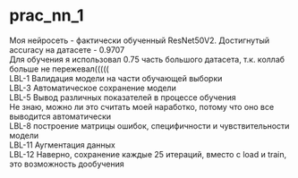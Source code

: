 # prac_nn_1

Моя нейросеть - фактически обученный ResNet50V2. Достигнутый accuracy на датасете - 0.9707 \
Для обучения я использовал 0.75 часть большого датасета, т.к. коллаб больше не пережевал((((( \
LBL-1 Валидация модели на части обучающей выборки \
LBL-3 Автоматическое сохранение модели \
LBL-5 Вывод различных показателей в процессе обучения \
Не знаю, можно ли это считать моей наработко, потому что оно все выводится автоматически \
LBL-8 построение матрицы ошибок, специфичности и чувствительности модели \
LBL-11 Аугментация данных \
LBL-12 Наверно, сохранение каждые 25 итераций, вместо с load и train, это возможность дообучения
